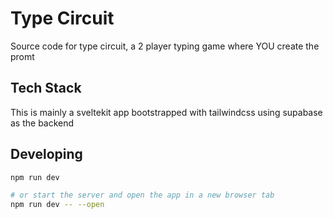 # Type Circuit

Source code for type circuit, a 2 player typing game where YOU create the promt

## Tech Stack

This is mainly a sveltekit app bootstrapped with tailwindcss using supabase as the backend

## Developing

```bash
npm run dev

# or start the server and open the app in a new browser tab
npm run dev -- --open
```

